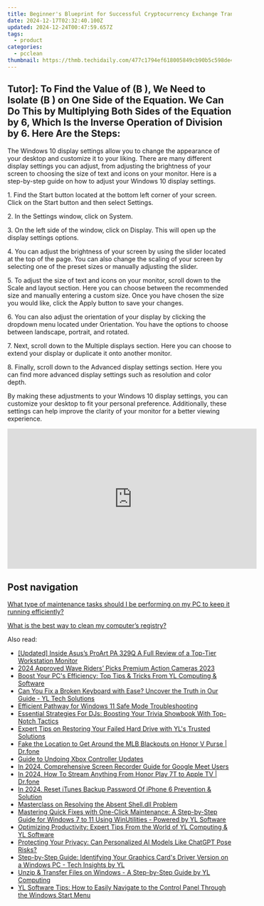 ```yaml
---
title: Beginner's Blueprint for Successful Cryptocurrency Exchange Transactions Powered by YL Software Technologies
date: 2024-12-17T02:32:40.100Z
updated: 2024-12-24T00:47:59.657Z
tags:
  - product
categories:
  - pcclean
thumbnail: https://thmb.techidaily.com/477c1794ef618005849cb90b5c598de4a419e5c1f80c7ae4dc1f76086ad70935.jpg
---
```


## Tutor]: To Find the Value of \(B \), We Need to Isolate \(B \) on One Side of the Equation. We Can Do This by Multiplying Both Sides of the Equation by 6, Which Is the Inverse Operation of Division by 6. Here Are the Steps:

The Windows 10 display settings allow you to change the appearance of your desktop and customize it to your liking. There are many different display settings you can adjust, from adjusting the brightness of your screen to choosing the size of text and icons on your monitor. Here is a step-by-step guide on how to adjust your Windows 10 display settings. 

1\. Find the Start button located at the bottom left corner of your screen. Click on the Start button and then select Settings.

2\. In the Settings window, click on System.

3\. On the left side of the window, click on Display. This will open up the display settings options. 

4\. You can adjust the brightness of your screen by using the slider located at the top of the page. You can also change the scaling of your screen by selecting one of the preset sizes or manually adjusting the slider.

5\. To adjust the size of text and icons on your monitor, scroll down to the Scale and layout section. Here you can choose between the recommended size and manually entering a custom size. Once you have chosen the size you would like, click the Apply button to save your changes.

6\. You can also adjust the orientation of your display by clicking the dropdown menu located under Orientation. You have the options to choose between landscape, portrait, and rotated.

7\. Next, scroll down to the Multiple displays section. Here you can choose to extend your display or duplicate it onto another monitor.

8\. Finally, scroll down to the Advanced display settings section. Here you can find more advanced display settings such as resolution and color depth. 

By making these adjustments to your Windows 10 display settings, you can customize your desktop to fit your personal preference. Additionally, these settings can help improve the clarity of your monitor for a better viewing experience.

<!-- affiliate ads begin -->
<iframe width="560" height="315" src="https://www.youtube.com/embed/QRaEdFMU-Xc?si=OjaiTvlogJy5wHhN" title="YouTube video player" frameborder="0" allow="accelerometer; autoplay; clipboard-write; encrypted-media; gyroscope; picture-in-picture; web-share" referrerpolicy="strict-origin-when-cross-origin" allowfullscreen></iframe>
<!-- affiliate ads end -->

## Post navigation

[What type of maintenance tasks should I be performing on my PC to keep it running efficiently?](https://tools.techidaily.com/pcclean/products/)

[What is the best way to clean my computer’s registry?](https://tools.techidaily.com/pcclean/products/)

<ins class="adsbygoogle"
     style="display:block"
     data-ad-format="autorelaxed"
     data-ad-client="ca-pub-7571918770474297"
     data-ad-slot="1223367746"></ins>

<ins class="adsbygoogle"
     style="display:block"
     data-ad-client="ca-pub-7571918770474297"
     data-ad-slot="8358498916"
     data-ad-format="auto"
     data-full-width-responsive="true"></ins>

<span class="atpl-alsoreadstyle">Also read:</span>
<div><ul>
<li><a href="https://fox-info.techidaily.com/updated-inside-asuss-proart-pa-329q-a-full-review-of-a-top-tier-workstation-monitor/"><u>[Updated] Inside Asus’s ProArt PA 329Q A Full Review of a Top-Tier Workstation Monitor</u></a></li>
<li><a href="https://article-knowledge.techidaily.com/2024-approved-wave-riders-picks-premium-action-cameras-2023/"><u>2024 Approved Wave Riders’ Picks Premium Action Cameras 2023</u></a></li>
<li><a href="https://win-updates.techidaily.com/boost-your-pcs-efficiency-top-tips-and-tricks-from-yl-computing-and-software/"><u>Boost Your PC's Efficiency: Top Tips & Tricks From YL Computing & Software</u></a></li>
<li><a href="https://win-updates.techidaily.com/can-you-fix-a-broken-keyboard-with-ease-uncover-the-truth-in-our-guide-yl-tech-solutions/"><u>Can You Fix a Broken Keyboard with Ease? Uncover the Truth in Our Guide - YL Tech Solutions</u></a></li>
<li><a href="https://win11.techidaily.com/efficient-pathway-for-windows-11-safe-mode-troubleshooting/"><u>Efficient Pathway for Windows 11 Safe Mode Troubleshooting</u></a></li>
<li><a href="https://win-updates.techidaily.com/essential-strategies-for-djs-boosting-your-trivia-showbook-with-top-notch-tactics/"><u>Essential Strategies For DJs: Boosting Your Trivia Showbook With Top-Notch Tactics</u></a></li>
<li><a href="https://win-updates.techidaily.com/expert-tips-on-restoring-your-failed-hard-drive-with-yls-trusted-solutions/"><u>Expert Tips on Restoring Your Failed Hard Drive with YL's Trusted Solutions</u></a></li>
<li><a href="https://fake-location.techidaily.com/fake-the-location-to-get-around-the-mlb-blackouts-on-honor-v-purse-drfone-by-drfone-virtual-android/"><u>Fake the Location to Get Around the MLB Blackouts on Honor V Purse | Dr.fone</u></a></li>
<li><a href="https://games-able.techidaily.com/guide-to-undoing-xbox-controller-updates/"><u>Guide to Undoing Xbox Controller Updates</u></a></li>
<li><a href="https://screen-activity-recording.techidaily.com/in-2024-comprehensive-screen-recorder-guide-for-google-meet-users/"><u>In 2024, Comprehensive Screen Recorder Guide for Google Meet Users</u></a></li>
<li><a href="https://screen-mirror.techidaily.com/in-2024-how-to-stream-anything-from-honor-play-7t-to-apple-tv-drfone-by-drfone-android/"><u>In 2024, How To Stream Anything From Honor Play 7T to Apple TV | Dr.fone</u></a></li>
<li><a href="https://ios-unlock.techidaily.com/in-2024-reset-itunes-backup-password-of-iphone-6-prevention-and-solution-by-drfone-ios/"><u>In 2024, Reset iTunes Backup Password Of iPhone 6 Prevention & Solution</u></a></li>
<li><a href="https://technical-tips.techidaily.com/masterclass-on-resolving-the-absent-shelldll-problem/"><u>Masterclass on Resolving the Absent Shell.dll Problem</u></a></li>
<li><a href="https://win-updates.techidaily.com/mastering-quick-fixes-with-one-click-maintenance-a-step-by-step-guide-for-windows-7-to-11-using-winutilities-powered-by-yl-software/"><u>Mastering Quick Fixes with One-Click Maintenance: A Step-by-Step Guide for Windows 7 to 11 Using WinUtilities - Powered by YL Software</u></a></li>
<li><a href="https://win-updates.techidaily.com/optimizing-productivity-expert-tips-from-the-world-of-yl-computing-and-yl-software/"><u>Optimizing Productivity: Expert Tips From the World of YL Computing & YL Software</u></a></li>
<li><a href="https://tech-revival.techidaily.com/protecting-your-privacy-can-personalized-ai-models-like-chatgpt-pose-risks/"><u>Protecting Your Privacy: Can Personalized AI Models Like ChatGPT Pose Risks?</u></a></li>
<li><a href="https://win-updates.techidaily.com/step-by-step-guide-identifying-your-graphics-cards-driver-version-on-a-windows-pc-tech-insights-by-yl/"><u>Step-by-Step Guide: Identifying Your Graphics Card's Driver Version on a Windows PC - Tech Insights by YL</u></a></li>
<li><a href="https://win-updates.techidaily.com/unzip-and-transfer-files-on-windows-a-step-by-step-guide-by-yl-computing/"><u>Unzip & Transfer Files on Windows - A Step-by-Step Guide by YL Computing</u></a></li>
<li><a href="https://win-updates.techidaily.com/yl-software-tips-how-to-easily-navigate-to-the-control-panel-through-the-windows-start-menu/"><u>YL Software Tips: How to Easily Navigate to the Control Panel Through the Windows Start Menu</u></a></li>
</ul></div>

